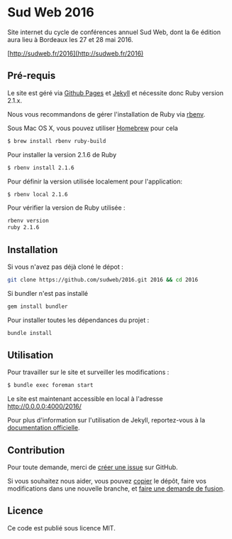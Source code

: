 # Sud Web 2016

Site internet du cycle de conférences annuel Sud Web, dont la 6e édition aura lieu à Bordeaux les 27 et 28 mai 2016.

[http://sudweb.fr/2016](http://sudweb.fr/2016)

## Pré-requis
Le site est géré via [Github Pages](https://pages.github.com/) et [Jekyll](http://jekyllrb.com/) et nécessite donc Ruby version 2.1.x.

Nous vous recommandons de gérer l'installation de Ruby via [rbenv](http://rbenv.org/).

Sous Mac OS X, vous pouvez utiliser [Homebrew](http://brew.sh/) pour cela
```bash
$ brew install rbenv ruby-build
```
Pour installer la version 2.1.6 de Ruby
```bash
$ rbenv install 2.1.6
```
Pour définir la version utilisée localement pour l'application:
```bash
$ rbenv local 2.1.6
```
Pour vérifier la version de Ruby utilisée :
```bash
rbenv version
ruby 2.1.6
```

## Installation

Si vous n'avez pas déjà cloné le dépot :
```bash
git clone https://github.com/sudweb/2016.git 2016 && cd 2016
```
Si bundler n'est pas installé
```bash
gem install bundler
```
Pour installer toutes les dépendances du projet :
```bash
bundle install
```

## Utilisation

Pour travailler sur le site et surveiller les modifications :
```bash
$ bundle exec foreman start  
```
Le site est maintenant accessible en local à l'adresse http://0.0.0.0:4000/2016/

Pour plus d'information sur l'utilisation de Jekyll, reportez-vous à la [documentation officielle](http://jekyllrb.com/docs/home/).

## Contribution

Pour toute demande, merci de [créer une issue](https://github.com/sudweb/2016/issues/new) sur GitHub.

Si vous souhaitez nous aider, vous pouvez [copier](https://help.github.com/articles/fork-a-repo/) le dépôt, faire vos modifications dans une nouvelle branche, et [faire une demande de fusion](https://github.com/sudweb/2016/pulls).

## Licence

Ce code est publié sous licence MIT.
